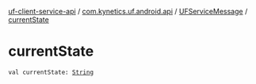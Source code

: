 [uf-client-service-api](../../index.md) / [com.kynetics.uf.android.api](../index.md) / [UFServiceMessage](index.md) / [currentState](./current-state.md)

# currentState

`val currentState: `[`String`](https://kotlinlang.org/api/latest/jvm/stdlib/kotlin/-string/index.html)